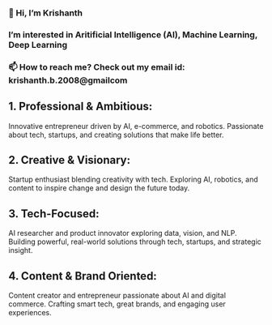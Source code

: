<h3>👋 Hi, I’m Krishanth</h3>
<h3>I’m interested in <b>Aritificial Intelligence (AI), Machine Learning, Deep Learning</b></h3>
<h3>📫 How to reach me? Check out my email id: <b>krishanth.b.2008@gmailcom</b></h3>







   <h2><b>1.</b> Professional & Ambitious:</h2>
         Innovative entrepreneur driven by AI, e-commerce, and robotics. Passionate about tech, startups, and creating solutions that make life better.

  <h2><b>2.</b> Creative & Visionary:</h2>
        Startup enthusiast blending creativity with tech. Exploring AI, robotics, and content to inspire change and design the future today.

  <h2><b>3.</b> Tech-Focused:</h2>
        AI researcher and product innovator exploring data, vision, and NLP. Building powerful, real-world solutions through tech, startups, and strategic insight.

  <h2><b>4.</b> Content & Brand Oriented:</h2>
        Content creator and entrepreneur passionate about AI and digital commerce. Crafting smart tech, great brands, and engaging user experiences.





<!---
bannu208/bannu208 is a ✨ special ✨ repository because its `README.md` (this file) appears on your GitHub profile.
You can click the Preview link to take a look at your changes.
--->
